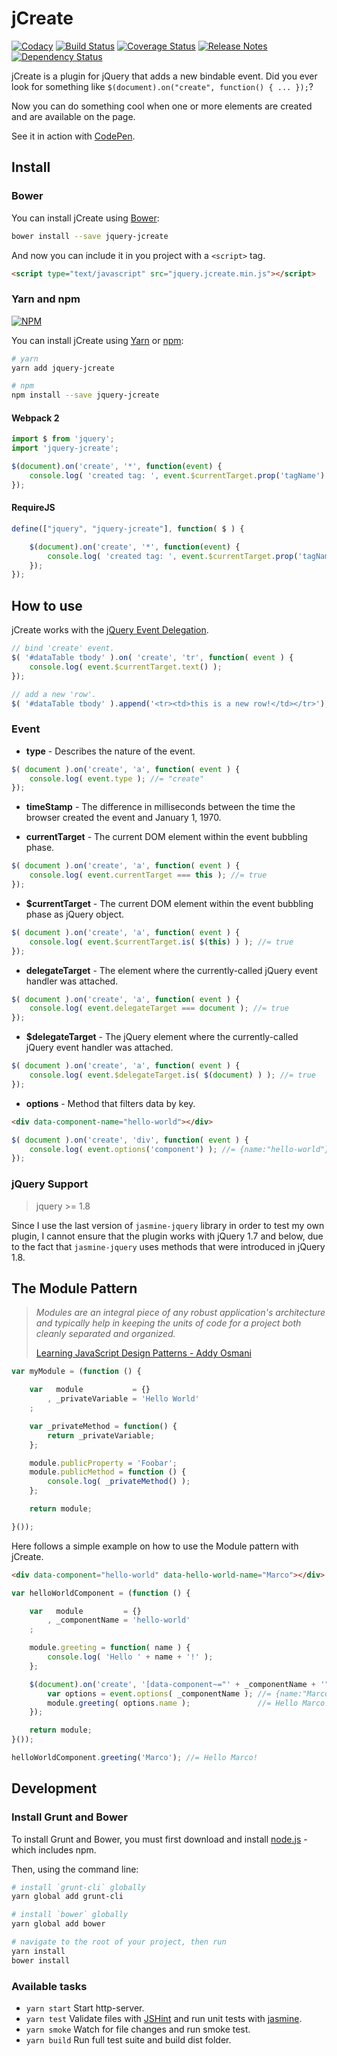 jCreate
=======

[![Codacy](https://api.codacy.com/project/badge/Grade/16809335d05c4b82b5e656de74875ea9)](https://www.codacy.com/app/marcomontalbano/jquery-jcreate)
[![Build Status](https://travis-ci.org/marcomontalbano/jquery-jcreate.svg?branch=master)](https://travis-ci.org/marcomontalbano/jquery-jcreate)
[![Coverage Status](https://coveralls.io/repos/github/marcomontalbano/jquery-jcreate/badge.svg?branch=master)](https://coveralls.io/github/marcomontalbano/jquery-jcreate?branch=master)
[![Release Notes](https://img.shields.io/github/release/marcomontalbano/jquery-jcreate.svg)](https://github.com/marcomontalbano/jquery-jcreate/releases)
[![Dependency Status](https://gemnasium.com/badges/github.com/marcomontalbano/jquery-jcreate.svg)](https://gemnasium.com/github.com/marcomontalbano/jquery-jcreate)

jCreate is a plugin for jQuery that adds a new bindable event. Did you ever look for something like `$(document).on("create", function() { ... });`?

Now you can do something cool when one or more elements are created and are available on the page.

See it in action with [CodePen].


Install
-------

### Bower

You can install jCreate using [Bower]:

```sh
bower install --save jquery-jcreate
```

And now you can include it in you project with a `<script>` tag.

```html
<script type="text/javascript" src="jquery.jcreate.min.js"></script>
```

### Yarn and npm

[![NPM](https://nodei.co/npm/jquery-jcreate.png)](https://nodei.co/npm/jquery-jcreate/)

You can install jCreate using [Yarn] or [npm]:

```sh
# yarn
yarn add jquery-jcreate

# npm
npm install --save jquery-jcreate
```

#### Webpack 2

```js
import $ from 'jquery';
import 'jquery-jcreate';

$(document).on('create', '*', function(event) {
    console.log( 'created tag: ', event.$currentTarget.prop('tagName') );
});
```

#### RequireJS

```js
define(["jquery", "jquery-jcreate"], function( $ ) {

    $(document).on('create', '*', function(event) {
        console.log( 'created tag: ', event.$currentTarget.prop('tagName') );
    });
});
```

How to use
----------

jCreate works with the [jQuery Event Delegation].

```js
// bind 'create' event.
$( '#dataTable tbody' ).on( 'create', 'tr', function( event ) {
    console.log( event.$currentTarget.text() );
});

// add a new 'row'.
$( '#dataTable tbody' ).append('<tr><td>this is a new row!</td></tr>');
```

### Event

* **type** - Describes the nature of the event.
```javascript
$( document ).on('create', 'a', function( event ) {
    console.log( event.type ); //= "create"
});
```

* **timeStamp** - The difference in milliseconds between the time the browser created the event and January 1, 1970.

* **currentTarget** - The current DOM element within the event bubbling phase.
```javascript
$( document ).on('create', 'a', function( event ) {
    console.log( event.currentTarget === this ); //= true
});
```

* **$currentTarget** - The current DOM element within the event bubbling phase as jQuery object.
```javascript
$( document ).on('create', 'a', function( event ) {
    console.log( event.$currentTarget.is( $(this) ) ); //= true
});
```

* **delegateTarget** - The element where the currently-called jQuery event handler was attached.
```javascript
$( document ).on('create', 'a', function( event ) {
    console.log( event.delegateTarget === document ); //= true
});
```

* **$delegateTarget** - The jQuery element where the currently-called jQuery event handler was attached.
```javascript
$( document ).on('create', 'a', function( event ) {
    console.log( event.$delegateTarget.is( $(document) ) ); //= true
});
```

* **options** - Method that filters data by key.
```html
<div data-component-name="hello-world"></div>
```
```javascript
$( document ).on('create', 'div', function( event ) {
    console.log( event.options('component') ); //= {name:"hello-world"}
});
```

### jQuery Support

> jquery >= 1.8

Since I use the last version of `jasmine-jquery` library in order to test my own plugin, I cannot ensure that the plugin works with jQuery 1.7 and below, due to the fact that `jasmine-jquery` uses methods that were introduced in jQuery 1.8.


The Module Pattern
------------------

> _Modules are an integral piece of any robust application's architecture and typically help in keeping the units of code for a project both cleanly separated and organized._
>
> [Learning JavaScript Design Patterns - Addy Osmani]

```javascript
var myModule = (function () {

    var   module           = {}
        , _privateVariable = 'Hello World'
    ;

    var _privateMethod = function() {
        return _privateVariable;
    };

    module.publicProperty = 'Foobar';
    module.publicMethod = function () {
        console.log( _privateMethod() );
    };

    return module;

}());
```

Here follows a simple example on how to use the Module pattern with jCreate.

```html
<div data-component="hello-world" data-hello-world-name="Marco"></div>
```

```javascript
var helloWorldComponent = (function () {

    var   module         = {}
        , _componentName = 'hello-world'
    ;

    module.greeting = function( name ) {
        console.log( 'Hello ' + name + '!' );
    };

    $(document).on('create', '[data-component~="' + _componentName + '"]', function( event ) {
        var options = event.options( _componentName ); //= {name:"Marco"}
        module.greeting( options.name );               //= Hello Marco!
    });

    return module;
}());

helloWorldComponent.greeting('Marco'); //= Hello Marco!
```


Development
-----------

### Install Grunt and Bower

To install Grunt and Bower, you must first download and install [node.js] - which includes npm.

Then, using the command line:

```sh
# install `grunt-cli` globally
yarn global add grunt-cli

# install `bower` globally
yarn global add bower

# navigate to the root of your project, then run
yarn install
bower install
```


### Available tasks

* `yarn start`  Start http-server.
* `yarn test`   Validate files with [JSHint] and run unit tests with [jasmine].
* `yarn smoke`  Watch for file changes and run smoke test.
* `yarn build`  Run full test suite and build dist folder.


[Bower]: <http://bower.io/>
[jQuery Event Delegation]: <http://api.jquery.com/on/#direct-and-delegated-events>
[node.js]: <https://nodejs.org/>
[CodePen]: <https://codepen.io/collection/AQGNYy/>
[download and install node.js]: <https://nodejs.org/>

[Learning JavaScript Design Patterns - Addy Osmani]: <https://addyosmani.com/resources/essentialjsdesignpatterns/book/#modulepatternjavascript>

[JSHint]:   <https://www.npmjs.com/package/grunt-contrib-jshint>
[jasmine]:  <https://www.npmjs.com/package/grunt-contrib-jasmine>
[UglifyJS]: <https://www.npmjs.com/package/grunt-contrib-uglify>

[npm]: <https://www.npmjs.com/>
[Yarn]: <https://yarnpkg.com/lang/en/>
